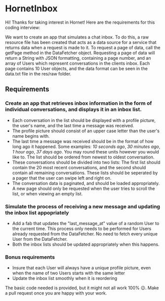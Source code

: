 # HornetInbox
Hi! Thanks for taking interest in Hornet!
Here are the requirements for this coding interview:

We want to create an app that simulates a chat inbox.
To do this, a raw resource file has been created that acts as a data source for a service that returns data when a request is made to it. To request a page of data, call the getPage method in the DataFetcher object. Requesting a page of data will return a String with JSON formatting, containing a page number, and an array of Users which represent conversations in the clients inbox. Each page contains 10 User objects, and the data format can be seen in the data.txt file in the res/raw folder.

## Requirements
### Create an app that retrieves inbox information in the form of individual conversations, and displays it in an inbox list. 
- Each conversation in the list should be displayed with a profile picture, the user's name, and the last time a message was received.
- The profile picture should consist of an upper case letter than the user's name begins with.
- The last time a message was received should be in the format of how long ago it happened. Some examples: _10 seconds ago_, _30 minutes ago_, _1 hour ago_, _37 days ago_. You may round these units however you would like to. The list should be ordered from newest to oldest conversation.
- These conversations should be divided into two lists: The first list should contain the 20 most recent conversations, and the second should contain all remaining conversations. These lists should be seperated by a pager that the user can swipe left and right on.
- The conversation data is paginated, and should be loaded appropriately. A new page should only be requested when the user tries to scroll the list, or when viewing an empty list.

### Simulate the process of receiving a new message and updating the inbox list appopriately
- Add a fab that updates the "last_message_at" value of a random User to the current time. This process only needs to be performed for Users already requested from the DataFetcher. No need to fetch every unique User from the DataFetcher.
- Both the inbox lists should be updated appropriately when this happens.

### Bonus requirements
- Insure that each User will always have a unique profile picture, even when the name of two Users starts with the same letter
- Update the inbox list smoothly when it is reordering

The basic code needed is provided, but it might not all work 100% 😉.
Make a pull request once you are happy with your work.
